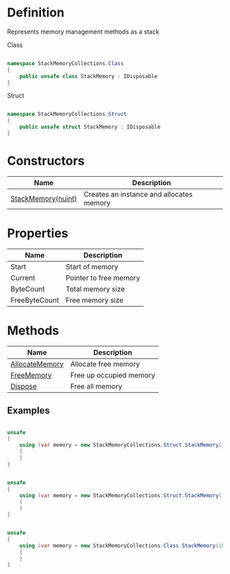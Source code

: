 # Definition
Represents memory management methods as a stack

Class
```C#

namespace StackMemoryCollections.Class
{
    public unsafe class StackMemory : IDisposable
}

```

Struct
```C#

namespace StackMemoryCollections.Struct
{
    public unsafe struct StackMemory : IDisposable
}

```

# Constructors

| Name | Description |
| ------------- | ------------- |
| [StackMemory(nuint)](https://github.com/SoftStoneDevelop/StackMemoryCollections/blob/main/ApiDescriptions/StackMemory/Constructor1.md)  | Creates an instance and allocates memory |

# Properties

| Name | Description |
| ------------- | ------------- |
| Start  | Start of memory |
| Current  | Pointer to free memory |
| ByteCount  | Total memory size |
| FreeByteCount  | Free memory size |

# Methods


| Name | Description |
| ------------- | ------------- |
| [AllocateMemory](https://github.com/SoftStoneDevelop/StackMemoryCollections/blob/main/ApiDescriptions/StackMemory/AllocateMemory.md)  | Allocate free memory |
| [FreeMemory](https://github.com/SoftStoneDevelop/StackMemoryCollections/blob/main/ApiDescriptions/StackMemory/FreeMemory.md)  | Free up occupied memory |
| [Dispose](https://github.com/SoftStoneDevelop/StackMemoryCollections/blob/main/ApiDescriptions/StackMemory/Dispose.md)  | Free all memory |

## Examples
```C#

unsafe
{
    using (var memory = new StackMemoryCollections.Struct.StackMemory(16))//allocate 16 bytes
    {
    }
}

```


```C#

unsafe
{
    using (var memory = new StackMemoryCollections.Struct.StackMemory())//throw error "Default constructor not supported"
    {
    }
}

```

```C#

unsafe
{
    using (var memory = new StackMemoryCollections.Class.StackMemory(16))//allocate 16 bytes
    {
    }
}

```
